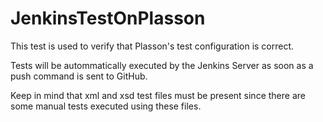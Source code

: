 # JenkinsTestOnPlasson
This test is used to verify that Plasson's test configuration is correct.

Tests will be autommatically executed by the Jenkins Server as soon as a push command is sent to GitHub.

Keep in mind that xml and xsd test files must be present since there are some manual tests executed using these
files.